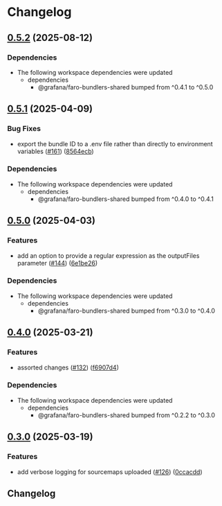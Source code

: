 # Changelog

## [0.5.2](https://github.com/grafana/faro-javascript-bundler-plugins/compare/faro-rollup-plugin-v0.5.1...faro-rollup-plugin-v0.5.2) (2025-08-12)


### Dependencies

* The following workspace dependencies were updated
  * dependencies
    * @grafana/faro-bundlers-shared bumped from ^0.4.1 to ^0.5.0

## [0.5.1](https://github.com/grafana/faro-javascript-bundler-plugins/compare/faro-rollup-plugin-v0.5.0...faro-rollup-plugin-v0.5.1) (2025-04-09)


### Bug Fixes

* export the bundle ID to a .env file rather than directly to environment variables ([#161](https://github.com/grafana/faro-javascript-bundler-plugins/issues/161)) ([8564ecb](https://github.com/grafana/faro-javascript-bundler-plugins/commit/8564ecbb892f8bf763da293da4869bbd27722d54))


### Dependencies

* The following workspace dependencies were updated
  * dependencies
    * @grafana/faro-bundlers-shared bumped from ^0.4.0 to ^0.4.1

## [0.5.0](https://github.com/grafana/faro-javascript-bundler-plugins/compare/faro-rollup-plugin-v0.4.0...faro-rollup-plugin-v0.5.0) (2025-04-03)


### Features

* add an option to provide a regular expression as the outputFiles parameter ([#144](https://github.com/grafana/faro-javascript-bundler-plugins/issues/144)) ([6e1be26](https://github.com/grafana/faro-javascript-bundler-plugins/commit/6e1be26bdefa7bb5dfcb8a7a2acd45c0856f2a1f))


### Dependencies

* The following workspace dependencies were updated
  * dependencies
    * @grafana/faro-bundlers-shared bumped from ^0.3.0 to ^0.4.0

## [0.4.0](https://github.com/grafana/faro-javascript-bundler-plugins/compare/faro-rollup-plugin-v0.3.0...faro-rollup-plugin-v0.4.0) (2025-03-21)


### Features

* assorted changes ([#132](https://github.com/grafana/faro-javascript-bundler-plugins/issues/132)) ([f6907d4](https://github.com/grafana/faro-javascript-bundler-plugins/commit/f6907d4b8db9146e72fe5590c7a17f4fbc873772))


### Dependencies

* The following workspace dependencies were updated
  * dependencies
    * @grafana/faro-bundlers-shared bumped from ^0.2.2 to ^0.3.0

## [0.3.0](https://github.com/grafana/faro-javascript-bundler-plugins/compare/faro-rollup-plugin-v0.2.2...faro-rollup-plugin-v0.3.0) (2025-03-19)


### Features

* add verbose logging for sourcemaps uploaded ([#126](https://github.com/grafana/faro-javascript-bundler-plugins/issues/126)) ([0ccacdd](https://github.com/grafana/faro-javascript-bundler-plugins/commit/0ccacdd1480be4d6497874b286e8bb5ebbc3c852))

## Changelog
